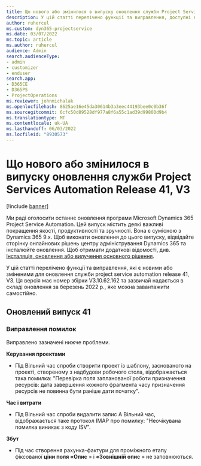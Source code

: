 ```yaml
---
title: Що нового або змінилося в випуску оновлення служби Project Services Automation Release 41, V3
description: У цій статті перелічено функції та виправлення, доступні в Microsoft Dynamics 365 Project Service Automation оновленні випуску 41, V3.
author: ruhercul
ms.custom: dyn365-projectservice
ms.date: 03/07/2022
ms.topic: article
ms.author: ruhercul
audience: Admin
search.audienceType:
- admin
- customizer
- enduser
search.app:
- D365CE
- D365PS
- ProjectOperations
ms.reviewer: johnmichalak
ms.openlocfilehash: 8625ae16e45da30614b3a3eec44193bee0c0b36f
ms.sourcegitcommit: 6cfc50d89528df977a8f6a55c1ad39d99800d9b4
ms.translationtype: MT
ms.contentlocale: uk-UA
ms.lasthandoff: 06/03/2022
ms.locfileid: "8930573"
---
```

# <a name="whats-new-or-changed-in-project-service-automation-update-release-41-v3"></a>Що нового або змінилося в випуску оновлення служби Project Services Automation Release 41, V3

[!include [banner](../includes/psa-now-project-operations.md)]

Ми раді оголосити останнє оновлення програми Microsoft Dynamics 365 Project Service Automation. Цей випуск містить деякі важливі покращення якості, продуктивності та зручності. Вона є сумісною з Dynamics 365 9.x. Щоб виконати оновлення до цього випуску, відвідайте сторінку онлайнових рішень центру адміністрування Dynamics 365 та інсталюйте оновлення. Щоб отримати додаткові відомості, див. [Інсталяція, оновлення або вилучення основного рішення](/power-platform/admin/install-remove-preferred-solution).

У цій статті перелічено функції та виправлення, які є новими або зміненими для оновлення служби project service automation release 41, V3. Ця версія має номер збірки V3.10.62.162 та зазвичай надається в складі оновлення за березень 2022 р., яке можна завантажити самостійно.

## <a name="update-release-41"></a>Оновлений випуск 41

### <a name="bug-fixes"></a>Виправлення помилок

Виправлено зазначені нижче проблеми.

**Керування проектами**
- Під Вільний час спроби створити проект із шаблону, заснованого на проекті, створеному з надбудови робочого стола, відображається така помилка: "Перевірка поля запланованої роботи призначення ресурсів: дата завершення кожного фрагмента часу призначення ресурсів не повинна бути раніше дати початку".

**Час і витрати**
- Під Вільний час спроби видалити запис А Вільний час, відображається таке протокол IMAP про помилку: "Неочікувана помилка виникає з коду ISV".

**Збут**
- Під час створення рахунка-фактури для проміжного етапу фіксованої **ціни поля «Опис** » і **«Зовнішній опис** » не заповнюються. 
